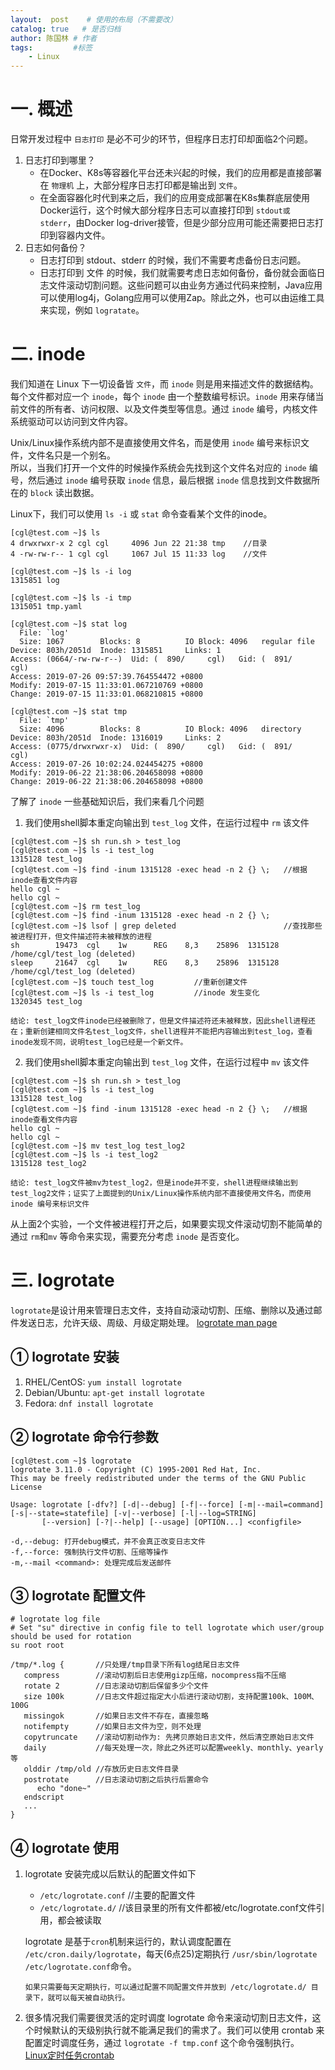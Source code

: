```yaml
---
layout:  post    # 使用的布局（不需要改）
catalog: true   # 是否归档
author: 陈国林 # 作者
tags:         #标签
    - Linux
---
```


# 一. 概述
日常开发过程中 `日志打印` 是必不可少的环节，但程序日志打印却面临2个问题。

1. 日志打印到哪里？
    + 在Docker、K8s等容器化平台还未兴起的时候，我们的应用都是直接部署在 `物理机` 上，大部分程序日志打印都是输出到 `文件`。
    + 在全面容器化时代到来之后，我们的应用变成部署在K8s集群底层使用Docker运行，这个时候大部分程序日志可以直接打印到 `stdout或stderr`，由Docker log-driver接管，但是少部分应用可能还需要把日志打印到容器内文件。
2. 日志如何备份？
    + 日志打印到 stdout、stderr 的时候，我们不需要考虑备份日志问题。
    + 日志打印到 文件 的时候，我们就需要考虑日志如何备份，备份就会面临日志文件滚动切割问题。这些问题可以由业务方通过代码来控制，Java应用可以使用log4j，Golang应用可以使用Zap。除此之外，也可以由运维工具来实现，例如 `logratate`。

# 二. inode
我们知道在 Linux 下一切设备皆 `文件`，而 `inode` 则是用来描述文件的数据结构。每个文件都对应一个 `inode`，每个 `inode` 由一个整数编号标识。`inode` 用来存储当前文件的所有者、访问权限、以及文件类型等信息。通过 `inode` 编号，内核文件系统驱动可以访问到文件内容。

Unix/Linux操作系统内部不是直接使用文件名，而是使用 `inode` 编号来标识文件，文件名只是一个别名。  
所以，当我们打开一个文件的时候操作系统会先找到这个文件名对应的 `inode` 编号，然后通过 `inode` 编号获取 `inode` 信息，最后根据 `inode` 信息找到文件数据所在的 `block` 读出数据。

Linux下，我们可以使用 `ls -i` 或 `stat` 命令查看某个文件的inode。

```
[cgl@test.com ~]$ ls
4 drwxrwxr-x 2 cgl cgl     4096 Jun 22 21:38 tmp    //目录
4 -rw-rw-r-- 1 cgl cgl     1067 Jul 15 11:33 log    //文件

[cgl@test.com ~]$ ls -i log
1315851 log

[cgl@test.com ~]$ ls -i tmp
1315051 tmp.yaml

[cgl@test.com ~]$ stat log
  File: `log'
  Size: 1067      	Blocks: 8          IO Block: 4096   regular file
Device: 803h/2051d	Inode: 1315851     Links: 1
Access: (0664/-rw-rw-r--)  Uid: (  890/     cgl)   Gid: (  891/     cgl)
Access: 2019-07-26 09:57:39.764554472 +0800
Modify: 2019-07-15 11:33:01.067210769 +0800
Change: 2019-07-15 11:33:01.068210815 +0800

[cgl@test.com ~]$ stat tmp
  File: `tmp'
  Size: 4096      	Blocks: 8          IO Block: 4096   directory
Device: 803h/2051d	Inode: 1316019     Links: 2
Access: (0775/drwxrwxr-x)  Uid: (  890/     cgl)   Gid: (  891/     cgl)
Access: 2019-07-26 10:02:24.024454275 +0800
Modify: 2019-06-22 21:38:06.204658098 +0800
Change: 2019-06-22 21:38:06.204658098 +0800
```

了解了 `inode` 一些基础知识后，我们来看几个问题

1. 我们使用shell脚本重定向输出到 `test_log` 文件，在运行过程中 `rm` 该文件
```
[cgl@test.com ~]$ sh run.sh > test_log
[cgl@test.com ~]$ ls -i test_log
1315128 test_log
[cgl@test.com ~]$ find -inum 1315128 -exec head -n 2 {} \;   //根据inode查看文件内容
hello cgl ~
hello cgl ~
[cgl@test.com ~]$ rm test_log
[cgl@test.com ~]$ find -inum 1315128 -exec head -n 2 {} \;
[cgl@test.com ~]$ lsof | grep deleted                        //查找那些被进程打开，但文件描述符未被释放的进程
sh        19473  cgl    1w      REG    8,3    25896  1315128 /home/cgl/test_log (deleted)
sleep     21647  cgl    1w      REG    8,3    25896  1315128 /home/cgl/test_log (deleted)
[cgl@test.com ~]$ touch test_log         //重新创建文件
[cgl@test.com ~]$ ls -i test_log         //inode 发生变化
1320345 test_log
```
`结论: test_log文件inode已经被删除了，但是文件描述符还未被释放，因此shell进程还在；重新创建相同文件名test_log文件，shell进程并不能把内容输出到test_log，查看inode发现不同，说明test_log已经是一个新文件。`

2. 我们使用shell脚本重定向输出到 `test_log` 文件，在运行过程中 `mv` 该文件
```
[cgl@test.com ~]$ sh run.sh > test_log
[cgl@test.com ~]$ ls -i test_log
1315128 test_log
[cgl@test.com ~]$ find -inum 1315128 -exec head -n 2 {} \;   //根据inode查看文件内容
hello cgl ~
hello cgl ~
[cgl@test.com ~]$ mv test_log test_log2
[cgl@test.com ~]$ ls -i test_log2
1315128 test_log2
```
`结论: test_log文件被mv为test_log2，但是inode并不变，shell进程继续输出到test_log2文件；证实了上面提到的Unix/Linux操作系统内部不直接使用文件名，而使用 inode 编号来标识文件`   

从上面2个实验，一个文件被进程打开之后，如果要实现文件滚动切割不能简单的通过 `rm`和`mv` 等命令来实现，需要充分考虑 `inode` 是否变化。
   
# 三. logrotate
`logrotate`是设计用来管理日志文件，支持自动滚动切割、压缩、删除以及通过邮件发送日志，允许天级、周级、月级定期处理。 [logrotate man page](https://linux.die.net/man/8/logrotate)

## ① logrotate 安装
1. RHEL/CentOS: `yum install logrotate`
2. Debian/Ubuntu: `apt-get install logrotate`
3. Fedora: `dnf install logrotate`

## ② logrotate 命令行参数
```
[cgl@test.com ~]$ logrotate
logrotate 3.11.0 - Copyright (C) 1995-2001 Red Hat, Inc.
This may be freely redistributed under the terms of the GNU Public License

Usage: logrotate [-dfv?] [-d|--debug] [-f|--force] [-m|--mail=command] [-s|--state=statefile] [-v|--verbose] [-l|--log=STRING]
       [--version] [-?|--help] [--usage] [OPTION...] <configfile>
           
-d,--debug: 打开debug模式，并不会真正改变日志文件
-f,--force: 强制执行文件切割、压缩等操作
-m,--mail <command>: 处理完成后发送邮件
```

## ③ logrotate 配置文件
```
# logrotate log file
# Set "su" directive in config file to tell logrotate which user/group should be used for rotation
su root root
   
/tmp/*.log {       //只处理/tmp目录下所有log结尾日志文件
   compress        //滚动切割后日志使用gizp压缩，nocompress指不压缩
   rotate 2        //日志滚动切割后保留多少个文件
   size 100k       //日志文件超过指定大小后进行滚动切割，支持配置100k、100M、100G
   missingok       //如果日志文件不存在，直接忽略
   notifempty      //如果日志文件为空，则不处理
   copytruncate    //滚动切割动作为: 先拷贝原始日志文件，然后清空原始日志文件
   daily           //每天处理一次，除此之外还可以配置weekly、monthly、yearly等
   olddir /tmp/old //存放历史日志文件目录
   postrotate      //日志滚动切割之后执行后置命令
      echo "done~"
   endscript
   ...
}
```

## ④ logrotate 使用
1. logrotate 安装完成以后默认的配置文件如下
   + `/etc/logrotate.conf`   //主要的配置文件
   + `/etc/logrotate.d/`     //该目录里的所有文件都被/etc/logrotate.conf文件引用，都会被读取
   
   logrotate 是基于`cron`机制来运行的，默认调度配置在 `/etc/cron.daily/logrotate`，每天(6点25)定期执行 `/usr/sbin/logrotate /etc/logrotate.conf`命令。  
   
   `如果只需要每天定期执行，可以通过配置不同配置文件并放到 /etc/logrotate.d/ 目录下，就可以每天被自动执行。`
2. 很多情况我们需要很灵活的定时调度 logrotate 命令来滚动切割日志文件，这个时候默认的天级别执行就不能满足我们的需求了。我们可以使用 crontab 来配置定时调度任务，通过 `logrotate -f tmp.conf` 这个命令强制执行。  
   [Linux定时任务crontab](https://chenguolin.github.io/2016/09/27/Linux-11-Linux%E5%AE%9A%E6%97%B6%E4%BB%BB%E5%8A%A1crontab/)

